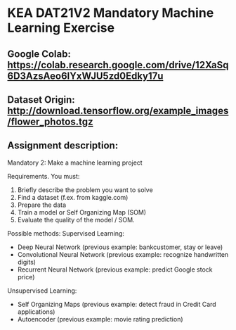# KEA DAT21V2 Mandatory Machine Learning Exercise

## Google Colab: https://colab.research.google.com/drive/12XaSq6D3AzsAeo6IYxWJU5zd0Edky17u

## Dataset Origin: http://download.tensorflow.org/example_images/flower_photos.tgz

## Assignment description:

Mandatory 2: Make a machine learning project

Requirements. You must:
1. Briefly describe the problem you want to solve
2. Find a dataset (f.ex. from kaggle.com)
3. Prepare the data
4. Train a model or Self Organizing Map (SOM)
5. Evaluate the quality of the model / SOM.
 
Possible methods:
Supervised Learning:
- Deep Neural Network (previous example: bankcustomer, stay or leave)
- Convolutional Neural Network (previous example: recognize handwritten digits)
- Recurrent Neural Network (previous example: predict Google stock price)

Unsupervised Learning:
- Self Organizing Maps (previous example: detect fraud in Credit Card applications)
- Autoencoder (previous example: movie rating prediction)
